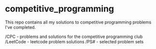 # competitive_programming
This repo contains all my solutions to competitive programming problems I've completed.

/CPC - problems and solutions for the competitive programming club
/LeetCode - leetcode problem solutions
/PS# - selected problem sets
